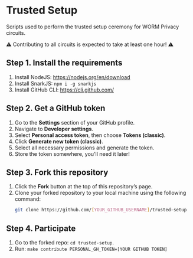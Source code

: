# Trusted Setup

Scripts used to perform the trusted setup ceremony for WORM Privacy circuits.

⚠️ Contributing to all circuits is expected to take at least one hour! ⚠️

## Step 1. Install the requirements

1. Install NodeJS: https://nodejs.org/en/download
2. Install SnarkJS: `npm i -g snarkjs`
3. Install GitHub CLI: https://cli.github.com/

## Step 2. Get a GitHub token

1. Go to the **Settings** section of your GitHub profile.
2. Navigate to **Developer settings**.
3. Select **Personal access token**, then choose **Tokens (classic)**.
4. Click **Generate new token (classic)**.
5. Select all necessary permissions and generate the token.
6. Store the token somewhere, you'll need it later!

## Step 3.  Fork this repository

1. Click the **Fork** button at the top of this repository’s page.
2. Clone your forked repository to your local machine using the following command:
   ```bash
   git clone https://github.com/[YOUR_GITHUB_USERNAME]/trusted-setup
   ```

## Step 4. Participate

1. Go to the forked repo: `cd trusted-setup`.
2. Run: `make contribute PERSONAL_GH_TOKEN=[YOUR GITHUB TOKEN]`
